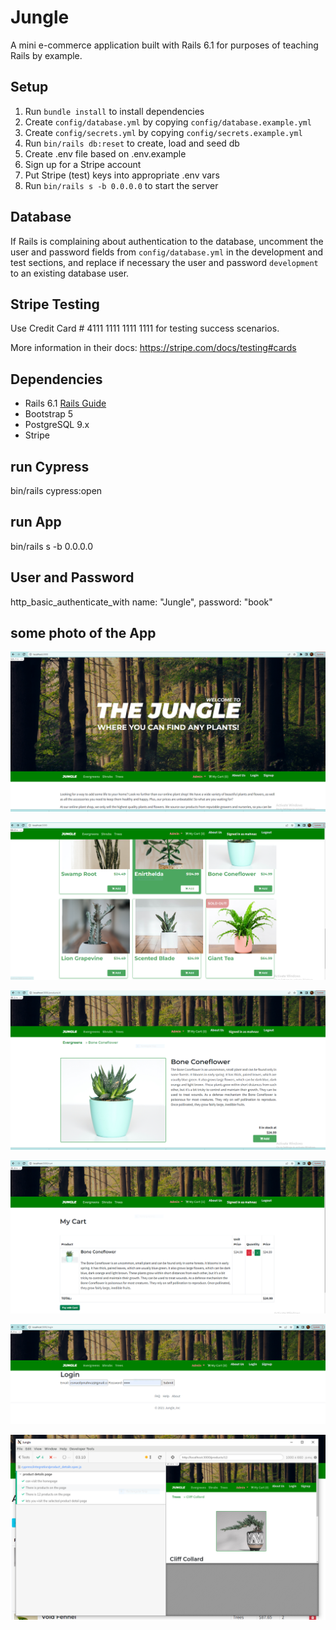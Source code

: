 # Jungle

A mini e-commerce application built with Rails 6.1 for purposes of teaching Rails by example.

## Setup

1. Run `bundle install` to install dependencies
2. Create `config/database.yml` by copying `config/database.example.yml`
3. Create `config/secrets.yml` by copying `config/secrets.example.yml`
4. Run `bin/rails db:reset` to create, load and seed db
5. Create .env file based on .env.example
6. Sign up for a Stripe account
7. Put Stripe (test) keys into appropriate .env vars
8. Run `bin/rails s -b 0.0.0.0` to start the server

## Database

If Rails is complaining about authentication to the database, uncomment the user and password fields from `config/database.yml` in the development and test sections, and replace if necessary the user and password `development` to an existing database user.

## Stripe Testing

Use Credit Card # 4111 1111 1111 1111 for testing success scenarios.

More information in their docs: <https://stripe.com/docs/testing#cards>

## Dependencies

- Rails 6.1 [Rails Guide](http://guides.rubyonrails.org/v6.1/)
- Bootstrap 5
- PostgreSQL 9.x
- Stripe




## run Cypress
bin/rails cypress:open

## run App
bin/rails s -b 0.0.0.0

## User and Password
http_basic_authenticate_with name: "Jungle", password: "book"

## some photo of the App

!["First page"](https://github.com/MahnazEs/Jungle/blob/master/docs/first%20page.PNG?raw=true)

!["Product page"](https://github.com/MahnazEs/Jungle/blob/master/docs/product.PNG?raw=true)

!["Product description page"](https://github.com/MahnazEs/Jungle/blob/master/docs/product%20description.PNG?raw=true)

!["My cart page"](https://github.com/MahnazEs/Jungle/blob/master/docs/my%20cart%20page.PNG?raw=true)

!["Login page"](https://github.com/MahnazEs/Jungle/blob/master/docs/login%20page.PNG?raw=true)

!["Cypress test page"](https://github.com/MahnazEs/Jungle/blob/master/docs/cypress%20test.PNG?raw=true)

